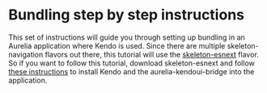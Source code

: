 # Bundling step by step instructions
This set of instructions will guide you through setting up bundling in an Aurelia application where Kendo is used. Since there are multiple skeleton-navigation flavors out there, this tutorial will use the [skeleton-esnext](https://github.com/aurelia/skeleton-navigation/tree/master/skeleton-esnext) flavor. So if you want to follow this tutorial, download skeleton-esnext and follow [these instructions](https://aurelia-ui-toolkits.gitbooks.io/kendoui-sdk-installation/content/jspm_based-installation/kendoui_pro/using_%60vendors%60_folder.html) to install Kendo and the aurelia-kendoui-bridge into the application.





